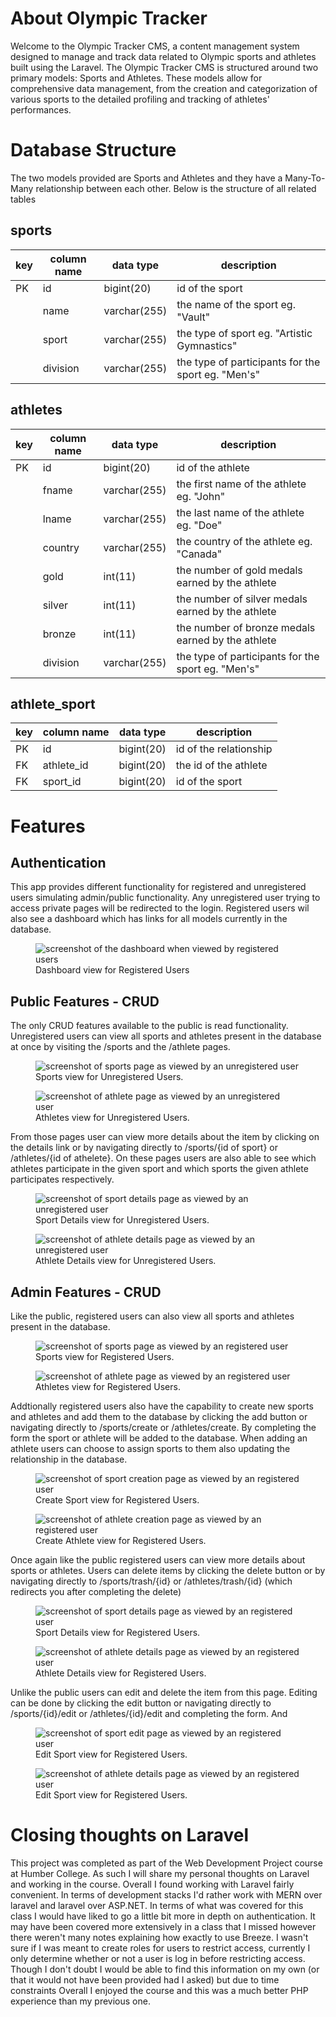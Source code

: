 # About Olympic Tracker

Welcome to the Olympic Tracker CMS, a content management system designed to manage and track data related to Olympic sports and athletes built using the Laravel. The Olympic Tracker CMS is structured around two primary models: Sports and Athletes. These models allow for comprehensive data management, from the creation and categorization of various sports to the detailed profiling and tracking of athletes' performances.

# Database Structure

The two models provided are Sports and Athletes and they have a Many-To-Many relationship between each other. Below is the structure of all related tables

## sports

| key | column name | data type   | description                                        |
| --- | ----------- | ----------- | -------------------------------------------------- |
| PK  | id          | bigint(20)  | id of the sport                                    |
|     | name        | varchar(255)| the name of the sport eg. "Vault"                  |
|     | sport       | varchar(255)| the type of sport eg. "Artistic Gymnastics"        |
|     | division    | varchar(255)| the type of participants for the sport eg. "Men's" |

## athletes                                                                            
| key | column name | data type   | description                                        |
| --- | ----------- | ----------- | -------------------------------------------------- |
| PK  | id          | bigint(20)  | id of the athlete                                  |
|     | fname       | varchar(255)| the first name of the athlete eg. "John"           |
|     | lname       | varchar(255)| the last name of the athlete eg. "Doe"             |
|     | country     | varchar(255)| the country of the athlete eg. "Canada"            |
|     | gold        | int(11)     | the number of gold medals earned by the athlete    |
|     | silver      | int(11)     | the number of silver medals earned by the athlete  |
|     | bronze      | int(11)     | the number of bronze medals earned by the athlete  |
|     | division    | varchar(255)| the type of participants for the sport eg. "Men's" |

## athlete_sport                                                                        
| key | column name | data type   | description                                        |
| --- | ----------- | ----------- | -------------------------------------------------- |
| PK  | id          | bigint(20)  | id of the relationship                             |
| FK  | athlete_id  | bigint(20)  | the id of the athlete                              |
| FK  | sport_id    | bigint(20)  | id of the sport                                    |

# Features

## Authentication

This app provides different functionality for registered and unregistered users simulating admin/public functionality. Any unregistered user trying to access private pages will be redirected to the login. Registered users wil also see a dashboard which has links for all models currently in the database.
<figure>
    <img src="public/readme/dashboard_admin.png"
         alt="screenshot of the dashboard when viewed by registered users">
    <figcaption>Dashboard view for Registered Users</figcaption>
</figure>  

## Public Features - CRUD

The only CRUD features available to the public is read functionality. Unregistered users can view all sports and athletes present in the database at once by visiting the /sports and the /athlete pages.

<figure>
    <img src="public/readme/sports_index_guest.png"
         alt="screenshot of sports page as viewed by an unregistered user">
    <figcaption>Sports view for Unregistered Users.</figcaption>
</figure>  


<figure>
    <img src="public/readme/athletes_index_guest.png"
         alt="screenshot of athlete page as viewed by an unregistered user">
    <figcaption>Athletes view for Unregistered Users.</figcaption>
</figure>  

From those pages user can view more details about the item by clicking on the details link or by navigating directly to /sports/{id of sport} or /athletes/{id of athelete}. On these pages users are also able to see which athletes participate in the given sport and which sports the given athlete participates respectively.

<figure>
    <img src="public/readme/sports_show_guest.png"
         alt="screenshot of sport details page as viewed by an unregistered user">
    <figcaption>Sport Details view for Unregistered Users.</figcaption>
</figure>  


<figure>
    <img src="public/readme/athletes_show_guest.png"
         alt="screenshot of athlete details page as viewed by an unregistered user">
    <figcaption>Athlete Details view for Unregistered Users.</figcaption>
</figure>  


## Admin Features - CRUD

Like the public, registered users can also view all sports and athletes present in the database.

<figure>
    <img src="public/readme/sports_index_admin.png"
         alt="screenshot of sports page as viewed by an registered user">
    <figcaption>Sports view for Registered Users.</figcaption>
</figure>  


<figure>
    <img src="public/readme/athletes_index_admin.png"
         alt="screenshot of athlete page as viewed by an registered user">
    <figcaption>Athletes view for Registered Users.</figcaption>
</figure>  


Addtionally registered users also have the capability to create new sports and athletes and add them to the database by clicking the add button or navigating directly to /sports/create or /athletes/create. By completing the form the sport or athlete will be added to the database. When adding an athlete users can choose to assign sports to them also updating the relationship in the database.

<figure>
    <img src="public/readme/sports_create_admin.png"
         alt="screenshot of sport creation page as viewed by an registered user">
    <figcaption>Create Sport view for Registered Users.</figcaption>
</figure>  


<figure>
    <img src="public/readme/athletes_create_admin.png"
         alt="screenshot of athlete creation page as viewed by an registered user">
    <figcaption>Create Athlete view for Registered Users.</figcaption>
</figure>  

Once again like the public registered users can view more details about sports or athletes. Users can delete items by clicking the delete button or by navigating directly to /sports/trash/{id} or /athletes/trash/{id} (which redirects you after completing the delete)

<figure>
    <img src="public/readme/sports_show_admin.png"
         alt="screenshot of sport details page as viewed by an registered user">
    <figcaption>Sport Details view for Registered Users.</figcaption>
</figure>  


<figure>
    <img src="public/readme/athletes_show_admin.png"
         alt="screenshot of athlete details page as viewed by an registered user">
    <figcaption>Athlete Details view for Registered Users.</figcaption>
</figure>  

Unlike the public users can edit and delete the item from this page. Editing can be done by clicking the edit button or navigating directly to /sports/{id}/edit or /athletes/{id}/edit and completing the form. And 

<figure>
    <img src="public/readme/sports_show_admin.png"
         alt="screenshot of sport edit page as viewed by an registered user">
    <figcaption>Edit Sport view for Registered Users.</figcaption>
</figure>  


<figure>
    <img src="public/readme/athletes_show_admin.png"
         alt="screenshot of athlete details page as viewed by an registered user">
    <figcaption>Edit Sport view for Registered Users.</figcaption>
</figure>  


# Closing thoughts on Laravel

This project was completed as part of the Web Development Project course at Humber College. As such I will share my personal thoughts on Laravel and working in the course. Overall I found working with Laravel fairly convenient. In terms of development stacks I'd rather work with MERN over laravel and laravel over ASP.NET. In terms of what was covered for this class I would have liked to go a little bit more in depth on authentication. It may have been covered more extensively in a class that I missed however there weren't many notes explaining how exactly to use Breeze. I wasn't sure if I was meant to create roles for users to restrict access, currently I only determine whether or not a user is log in before restricting access. Though I don't doubt I would be able to find this information on my own (or that it would not have been provided had I asked) but due to time constraints Overall I enjoyed the course and this was a much better PHP experience than my previous one.
